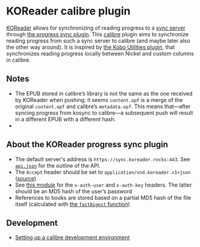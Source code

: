 # KOReader calibre plugin

[KOReader](https://koreader.rocks/) allows for synchronizing of reading progress to a [sync server](https://github.com/koreader/koreader-sync-server) through [the progress sync plugin](https://github.com/koreader/koreader/wiki/Progress-sync). This [calibre](https://calibre-ebook.com/) plugin aims to synchronize reading progress from such a sync server to calibre (and maybe later also the other way around). It is inspired by [the Kobo Utilities plugin](https://www.mobileread.com/forums/showthread.php?t=215339), that synchronizes reading progress locally between Nickel and custom columns in calibre.

## Notes

- The EPUB stored in calibre’s library is not the same as the one received by KOReader when pushing: it seems `content.opf` is a merge of the original `content.opf` and calibre’s `metadata.opf`. This means that—after syncing progress from kosync to calibre—a subsequent push will result in a different EPUB with a different hash.
- 

## About the KOReader progress sync plugin

- The default server's address is `https://sync.koreader.rocks:443`. See [`api.json`](https://github.com/koreader/koreader/blob/5909a887655682f0e725e4e0403dbd3b288cc1f1/plugins/kosync.koplugin/api.json) for the outline of the API.
- The `Accept` header should be set to `application/vnd.koreader.v1+json` ([source](https://github.com/koreader/koreader/blob/85b498d76e0edbb3d429c3dfecfe267c5c266c48/plugins/kosync.koplugin/KOSyncClient.lua))
- See [this module](https://github.com/koreader/koreader-sync-server/blob/d7d1ebff54240cfbade96a81f2971b6ad0afa33f/app/controllers/1/syncs_controller.lua#L42) for the `x-auth-user` and `x-auth-key` headers. The latter should be an MD5 hash of the user’s password
- References to books are stored based on a partial MD5 hash of the file itself (calculated with [the `fastDigest` function](https://github.com/koreader/koreader/blob/8403154d4d36f4279828e0af90667a92685a4ebe/frontend/document/document.lua#L125))

## Development

- [Setting up a calibre development environment](https://manual.calibre-ebook.com/develop.html)
